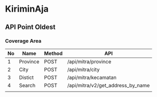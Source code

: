 # KiriminAja

## API Point Oldest

### Coverage Area

| No  | Name     | Method | API                               |
| --- | -------- | ------ | --------------------------------- |
| 1   | Province | POST   | /api/mitra/province               |
| 2   | City     | POST   | /api/mitra/city                   |
| 3   | Distict  | POST   | /api/mitra/kecamatan              |
| 4   | Search   | POST   | /api/mitra/v2/get_address_by_name |
|  |
